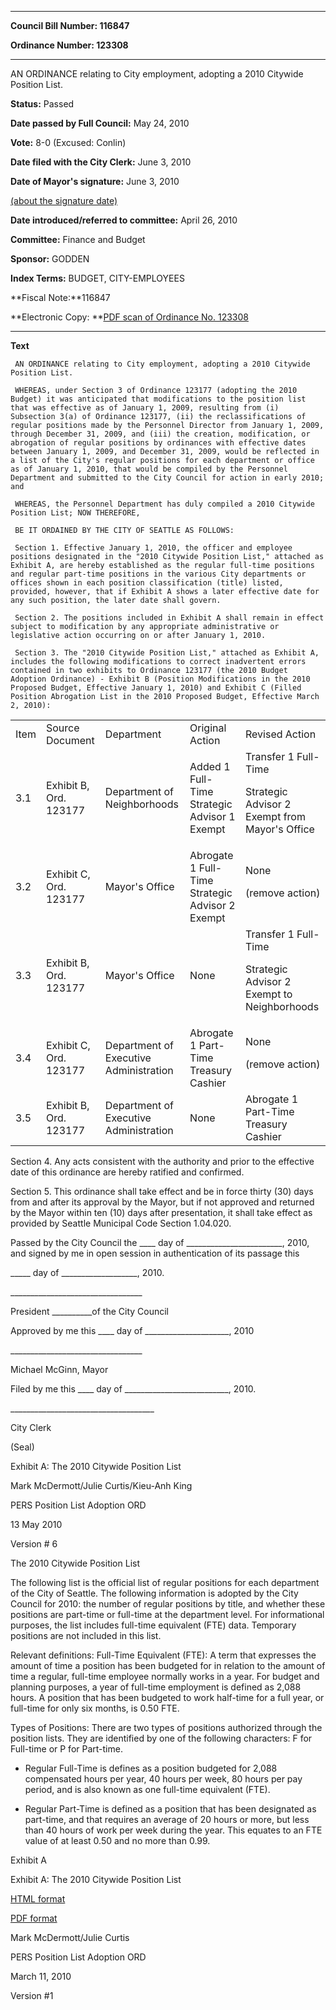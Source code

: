 

********

**Council Bill Number: 116847**
   
**Ordinance Number: 123308**
********

 AN ORDINANCE relating to City employment, adopting a 2010 Citywide Position List.

**Status:** Passed
   
**Date passed by Full Council:** May 24, 2010
   
**Vote:** 8-0 (Excused: Conlin)
   
**Date filed with the City Clerk:** June 3, 2010
   
**Date of Mayor's signature:** June 3, 2010
   
[(about the signature date)](/~public/approvaldate.htm)
   
   
   
**Date introduced/referred to committee:** April 26, 2010
   
**Committee:** Finance and Budget
   
**Sponsor:** GODDEN
   
   
**Index Terms:** BUDGET, CITY-EMPLOYEES

**Fiscal Note:**116847

**Electronic Copy: **[PDF scan of Ordinance No. 123308](/~archives/Ordinances/Ord_123308.pdf)

********

**Text**
   
```
 AN ORDINANCE relating to City employment, adopting a 2010 Citywide Position List.

 WHEREAS, under Section 3 of Ordinance 123177 (adopting the 2010 Budget) it was anticipated that modifications to the position list that was effective as of January 1, 2009, resulting from (i) Subsection 3(a) of Ordinance 123177, (ii) the reclassifications of regular positions made by the Personnel Director from January 1, 2009, through December 31, 2009, and (iii) the creation, modification, or abrogation of regular positions by ordinances with effective dates between January 1, 2009, and December 31, 2009, would be reflected in a list of the City's regular positions for each department or office as of January 1, 2010, that would be compiled by the Personnel Department and submitted to the City Council for action in early 2010; and

 WHEREAS, the Personnel Department has duly compiled a 2010 Citywide Position List; NOW THEREFORE,

 BE IT ORDAINED BY THE CITY OF SEATTLE AS FOLLOWS:

 Section 1. Effective January 1, 2010, the officer and employee positions designated in the "2010 Citywide Position List," attached as Exhibit A, are hereby established as the regular full-time positions and regular part-time positions in the various City departments or offices shown in each position classification (title) listed, provided, however, that if Exhibit A shows a later effective date for any such position, the later date shall govern.

 Section 2. The positions included in Exhibit A shall remain in effect subject to modification by any appropriate administrative or legislative action occurring on or after January 1, 2010.

 Section 3. The "2010 Citywide Position List," attached as Exhibit A, includes the following modifications to correct inadvertent errors contained in two exhibits to Ordinance 123177 (the 2010 Budget Adoption Ordinance) - Exhibit B (Position Modifications in the 2010 Proposed Budget, Effective January 1, 2010) and Exhibit C (Filled Position Abrogation List in the 2010 Proposed Budget, Effective March 2, 2010):

```
<table><tr><td>Item

</td>

<td>Source Document

</td>

<td>Department

</td>

<td>Original Action

</td>

<td>Revised Action

</td>

</tr><tr><td> 3.1

</td>

<td> Exhibit B, Ord. 123177

</td>

<td> Department of Neighborhoods

</td>

<td> Added 1 Full-Time Strategic Advisor 1 Exempt

</td>

<td> Transfer 1 Full-Time

 Strategic Advisor 2 Exempt from Mayor's Office

</td>

</tr><tr><td> 3.2

</td>

<td> Exhibit C, Ord. 123177

</td>

<td> Mayor's Office

</td>

<td> Abrogate 1 Full-Time Strategic Advisor 2 Exempt

</td>

<td> None

 (remove action)

</td>

</tr><tr><td> 3.3

</td>

<td> Exhibit B, Ord. 123177

</td>

<td> Mayor's Office

</td>

<td> None

</td>

<td> Transfer 1 Full-Time

 Strategic Advisor 2 Exempt to Neighborhoods

</td>

</tr><tr><td> 3.4

</td>

<td> Exhibit C, Ord. 123177

</td>

<td> Department of Executive Administration

</td>

<td> Abrogate 1 Part-Time Treasury Cashier

</td>

<td> None

 (remove action)

</td>

</tr><tr><td> 3.5

</td>

<td> Exhibit B, Ord. 123177

</td>

<td> Department of Executive Administration

</td>

<td> None

</td>

<td> Abrogate 1 Part-Time Treasury Cashier

</td>

</tr></table> Section 4. Any acts consistent with the authority and prior to the effective date of this ordinance are hereby ratified and confirmed.

 Section 5. This ordinance shall take effect and be in force thirty (30) days from and after its approval by the Mayor, but if not approved and returned by the Mayor within ten (10) days after presentation, it shall take effect as provided by Seattle Municipal Code Section 1.04.020.

 Passed by the City Council the \_\_\_\_ day of \_\_\_\_\_\_\_\_\_\_\_\_\_\_\_\_\_\_\_\_\_\_\_\_, 2010, and signed by me in open session in authentication of its passage this

 \_\_\_\_\_ day of \_\_\_\_\_\_\_\_\_\_\_\_\_\_\_\_\_\_\_, 2010.

 \_\_\_\_\_\_\_\_\_\_\_\_\_\_\_\_\_\_\_\_\_\_\_\_\_\_\_\_\_\_\_\_\_

 President \_\_\_\_\_\_\_\_\_\_of the City Council

 Approved by me this \_\_\_\_ day of \_\_\_\_\_\_\_\_\_\_\_\_\_\_\_\_\_\_\_\_\_, 2010

 \_\_\_\_\_\_\_\_\_\_\_\_\_\_\_\_\_\_\_\_\_\_\_\_\_\_\_\_\_\_\_\_\_

 Michael McGinn, Mayor

 Filed by me this \_\_\_\_ day of \_\_\_\_\_\_\_\_\_\_\_\_\_\_\_\_\_\_\_\_\_\_\_\_\_\_, 2010.

 \_\_\_\_\_\_\_\_\_\_\_\_\_\_\_\_\_\_\_\_\_\_\_\_\_\_\_\_\_\_\_\_\_\_\_\_

 City Clerk

 (Seal)

 Exhibit A: The 2010 Citywide Position List

 Mark McDermott/Julie Curtis/Kieu-Anh King

 PERS Position List Adoption ORD

 13 May 2010

 Version # 6

 The 2010 Citywide Position List

 The following list is the official list of regular positions for each department of the City of Seattle. The following information is adopted by the City Council for 2010: the number of regular positions by title, and whether these positions are part-time or full-time at the department level. For informational purposes, the list includes full-time equivalent (FTE) data. Temporary positions are not included in this list.

 Relevant definitions: Full-Time Equivalent (FTE): A term that expresses the amount of time a position has been budgeted for in relation to the amount of time a regular, full-time employee normally works in a year. For budget and planning purposes, a year of full-time employment is defined as 2,088 hours. A position that has been budgeted to work half-time for a full year, or full-time for only six months, is 0.50 FTE.

 Types of Positions: There are two types of positions authorized through the position lists. They are identified by one of the following characters: F for Full-time or P for Part-time.

 * Regular Full-Time is defines as a position budgeted for 2,088 compensated hours per year, 40 hours per week, 80 hours per pay period, and is also known as one full-time equivalent (FTE).

 * Regular Part-Time is defined as a position that has been designated as part-time, and that requires an average of 20 hours or more, but less than 40 hours of work per week during the year. This equates to an FTE value of at least 0.50 and no more than 0.99.

 Exhibit A

 Exhibit A: The 2010 Citywide Position List

[HTML format](/~ordpics/116847a.htm)

[PDF format](/~ordpics/116847a.pdf)

 Mark McDermott/Julie Curtis

 PERS Position List Adoption ORD

 March 11, 2010

 Version #1

